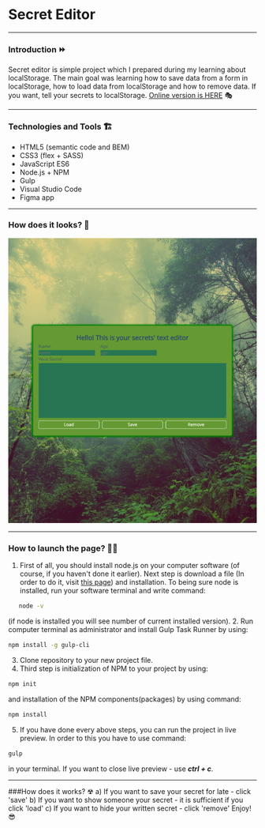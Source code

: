 # Secret Editor
***
### Introduction ⏩
Secret editor is simple project which I prepared during my learning about localStorage. The main goal was learning how to save data from a form in localStorage, how to load data from localStorage and how to remove data. If you want, tell your secrets to localStorage. [Online version is HERE](https://karolchilimoniuk.github.io/my-editor/?#) 🎭
***
### Technologies and Tools 🏗
* HTML5  (semantic code and BEM)
* CSS3 (flex + SASS)
* JavaScript ES6
* Node.js + NPM
* Gulp
* Visual Studio Code
* Figma app

***
### How does it looks? 👀

![screenshot](https://github.com/KarolChilimoniuk/my-editor/blob/master/src/assets/img/page.png)
***
### How to launch the page? 🐱‍🏍

1. First of all, you should install node.js on your computer software (of course, if you haven't done it earlier). Next step is download a file (In order to do it, visit [this page](https://nodejs.org/en/)) and installation. To being sure node is installed, run your software terminal and write command:
```sh
   node -v
```
   (if node is installed you will see number of current installed version).
2. Run computer terminal as administrator and install Gulp Task Runner by using:

```sh
npm install -g gulp-cli
```
3. Clone repository to your new project file.
4. Third step is initialization of NPM to your project by using:
```sh
npm init
```
and installation of the NPM components(packages) by using command:
```sh
npm install
```
5. If you have done every above steps, you can run the project in live preview. In order to this you have to use command: 
```sh
gulp
```
in your terminal. 
If you want to close live preview - use ***ctrl + c***.
***
###How does it works? ☢
a) If you want to save your secret for late - click 'save'
b) If you want to show someone your secret - it is sufficient if you click 'load'
c) If you want to hide your written secret - click 'remove'
Enjoy! 😎

